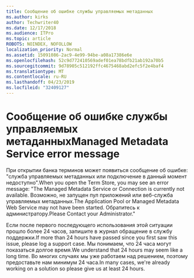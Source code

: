 ```yaml
---
title: Сообщение об ошибке службы управляемых метаданных
ms.author: kirks
author: Techwriter40
ms.date: 12/17/2018
ms.audience: ITPro
ms.topic: article
ROBOTS: NOINDEX, NOFOLLOW
localization_priority: Normal
ms.assetid: 15091086-2ac9-4e99-94be-a08a17386e6e
ms.openlocfilehash: 52c9d772410569adef01ea78bdfb21ab192a70b5
ms.sourcegitcommit: 9d78905c512192ffc4675468abd2efc5f2e4baf4
ms.translationtype: MT
ms.contentlocale: ru-RU
ms.lasthandoff: 04/23/2019
ms.locfileid: "32409127"
---
```

# <a name="managed-metadata-service-error-message"></a><span data-ttu-id="646e2-102">Сообщение об ошибке службы управляемых метаданных</span><span class="sxs-lookup"><span data-stu-id="646e2-102">Managed Metadata Service error message</span></span>

<span data-ttu-id="646e2-103">При открытии банка терминов может появиться сообщение об ошибке: "служба управляемых метаданных или подключение в данный момент недоступно".</span><span class="sxs-lookup"><span data-stu-id="646e2-103">When you open the Term Store, you may see an error message: "The Managed Metadata Service or Connection is currently not available.</span></span> <span data-ttu-id="646e2-104">Возможно, не запущен пул приложений или веб-служба управляемых метаданных.</span><span class="sxs-lookup"><span data-stu-id="646e2-104">The Application Pool or Managed Metadata Web Service may not have been started.</span></span> <span data-ttu-id="646e2-105">Обратитесь к администратору.</span><span class="sxs-lookup"><span data-stu-id="646e2-105">Please Contact your Administrator."</span></span>
  
<span data-ttu-id="646e2-106">Если после первого последующего использования этой ситуации прошло более 24 часов, запишите в журнал обращение в службу поддержки.</span><span class="sxs-lookup"><span data-stu-id="646e2-106">If more than 24 hours have passed since you first saw this issue, please log a support case.</span></span> <span data-ttu-id="646e2-107">Мы понимаем, что 24 часа могут показаться долгое время.</span><span class="sxs-lookup"><span data-stu-id="646e2-107">We understand that 24 hours may seem like a long time.</span></span> <span data-ttu-id="646e2-108">Во многих случаях мы уже работаем над решением, поэтому предоставьте нам минимум 24 часа.</span><span class="sxs-lookup"><span data-stu-id="646e2-108">In many cases, we're already working on a solution so please give us at least 24 hours.</span></span>
  


